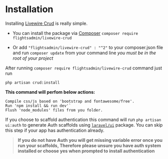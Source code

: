 # Installation

Installing [Livewire Crud](https://github.com/flightsadmin/livewire-crud) is really simple.

- You can install the package via [Composer](https://getcomposer.org/) `composer require flightsadmin/livewire-crud`

- Or add `"flightsadmin/livewire-crud" : "^2"` to your composer.json file and run `composer update` from your command line *you must be in the root of your project*

After running `composer require flightsadmin/livewire-crud` command just run

`php artisan crud:install`

**This command will perfom below actions:**

```
Compile css/js based on 'bootstrap and fontawesome/free'.
Run 'npm install && run dev'`
Flush 'node_modules' files from you folder.
```

If you choose to scaffold authentication this command will run `php artisan ui:auth` to generate Auth scaffolds using [`laravel/ui`](https://github.com/laravel/ui) package. You can skip this step if your app has authentication already. 
> **If you do not have Auth you will get missing variable error once you run your scaffolds, Therefore please unsure you have auth system installed or choose yes when prompted to install authentication**